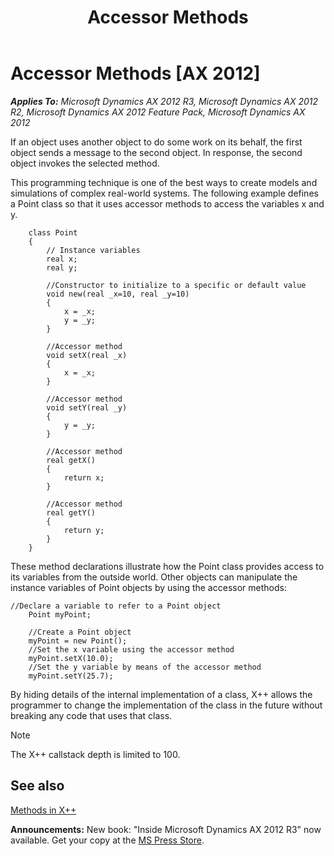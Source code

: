 ﻿---
title: Accessor Methods
TOCTitle: Accessor Methods
ms:assetid: 271f2fa3-d95e-4726-8f61-1f704bbb727a
ms:mtpsurl: https://msdn.microsoft.com/en-us/library/Aa621076(v=AX.60)
ms:contentKeyID: 35241690
ms.date: 05/18/2015
mtps_version: v=AX.60
---

# Accessor Methods [AX 2012]


_**Applies To:** Microsoft Dynamics AX 2012 R3, Microsoft Dynamics AX 2012 R2, Microsoft Dynamics AX 2012 Feature Pack, Microsoft Dynamics AX 2012_

If an object uses another object to do some work on its behalf, the first object sends a message to the second object. In response, the second object invokes the selected method.

This programming technique is one of the best ways to create models and simulations of complex real-world systems. The following example defines a Point class so that it uses accessor methods to access the variables x and y.

```X++
    class Point
    {
        // Instance variables
        real x; 
        real y;
        
        //Constructor to initialize to a specific or default value
        void new(real _x=10, real _y=10) 
        {
            x = _x;
            y = _y;
        }
     
        //Accessor method
        void setX(real _x) 
        {
            x = _x;
        }
     
        //Accessor method
        void setY(real _y) 
        {
            y = _y;
        }
     
        //Accessor method
        real getX() 
        {
            return x;
        }
     
        //Accessor method
        real getY() 
        {
            return y;
        }
    }
```

These method declarations illustrate how the Point class provides access to its variables from the outside world. Other objects can manipulate the instance variables of Point objects by using the accessor methods:

```X++
//Declare a variable to refer to a Point object
    Point myPoint; 
     
    //Create a Point object
    myPoint = new Point(); 
    //Set the x variable using the accessor method
    myPoint.setX(10.0); 
    //Set the y variable by means of the accessor method
    myPoint.setY(25.7); 
```

By hiding details of the internal implementation of a class, X++ allows the programmer to change the implementation of the class in the future without breaking any code that uses that class.


> [!NOTE]
> <P>The X++ callstack depth is limited to 100.</P>



## See also

[Methods in X++](methods-in-x.md)

  
**Announcements:** New book: "Inside Microsoft Dynamics AX 2012 R3" now available. Get your copy at the [MS Press Store](https://www.microsoftpressstore.com/store/inside-microsoft-dynamics-ax-2012-r3-9780735685109).

